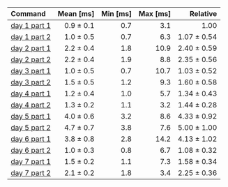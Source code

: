 | Command | Mean [ms] | Min [ms] | Max [ms] | Relative |
|:---|---:|---:|---:|---:|
| [day 1 part 1](/src/bin/day1.rs) | 0.9 ± 0.1 | 0.7 | 3.1 | 1.00 |
| [day 1 part 2](/src/bin/day1.rs) | 1.0 ± 0.5 | 0.7 | 6.3 | 1.07 ± 0.54 |
| [day 2 part 1](/src/bin/day2.rs) | 2.2 ± 0.4 | 1.8 | 10.9 | 2.40 ± 0.59 |
| [day 2 part 2](/src/bin/day2.rs) | 2.2 ± 0.4 | 1.9 | 8.8 | 2.35 ± 0.56 |
| [day 3 part 1](/src/bin/day3.rs) | 1.0 ± 0.5 | 0.7 | 10.7 | 1.03 ± 0.52 |
| [day 3 part 2](/src/bin/day3.rs) | 1.5 ± 0.5 | 1.2 | 9.3 | 1.60 ± 0.58 |
| [day 4 part 1](/src/bin/day4.rs) | 1.2 ± 0.4 | 1.0 | 5.7 | 1.34 ± 0.43 |
| [day 4 part 2](/src/bin/day4.rs) | 1.3 ± 0.2 | 1.1 | 3.2 | 1.44 ± 0.28 |
| [day 5 part 1](/src/bin/day5.rs) | 4.0 ± 0.6 | 3.2 | 8.6 | 4.33 ± 0.92 |
| [day 5 part 2](/src/bin/day5.rs) | 4.7 ± 0.7 | 3.8 | 7.6 | 5.00 ± 1.00 |
| [day 6 part 1](/src/bin/day6.rs) | 3.8 ± 0.8 | 2.8 | 14.2 | 4.13 ± 1.02 |
| [day 6 part 2](/src/bin/day6.rs) | 1.0 ± 0.3 | 0.8 | 6.7 | 1.08 ± 0.32 |
| [day 7 part 1](/src/bin/day7.rs) | 1.5 ± 0.2 | 1.1 | 7.3 | 1.58 ± 0.34 |
| [day 7 part 2](/src/bin/day7.rs) | 2.1 ± 0.2 | 1.8 | 3.4 | 2.25 ± 0.36 |

